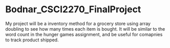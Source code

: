# Bodnar_CSCI2270_FinalProject
My project will be a  inventory method for a grocery store using array doubling to see how many times each item is bought. It will be similar to the word count in the hunger games assignment, and be useful for comapnies to track product shipped.
